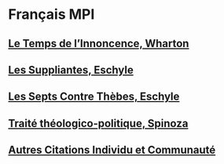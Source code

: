 # Français MPI

## [Le Temps de l’Innoncence, Wharton](Le%20Temps%20de%20l’Innoncence,%20Wharton)

## [Les Suppliantes, Eschyle](Les%20Suppliantes,%20Eschyle)

## [Les Septs Contre Thèbes, Eschyle](Les%20Septs%20Contre%20Thèbes,%20Eschyle)

## [Traité théologico-politique, Spinoza](Traité%20théologico-politique,%20Spinoza)

## [Autres Citations Individu et Communauté](Autres%20Citations%20Individu%20et%20Communauté)
